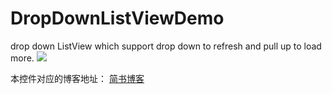 # DropDownListViewDemo
drop down ListView which support drop down to refresh and pull up to load more.
![](http://img.blog.csdn.net/20160303101528438)

本控件对应的博客地址：
[简书博客](http://blog.csdn.net/u014315849/article/details/50786694)
